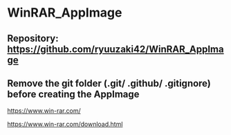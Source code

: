 
# WinRAR_AppImage

## Repository: https://github.com/ryuuzaki42/WinRAR_AppImage

## Remove the git folder (.git/ .github/ .gitignore) before creating the AppImage

https://www.win-rar.com/

https://www.win-rar.com/download.html

